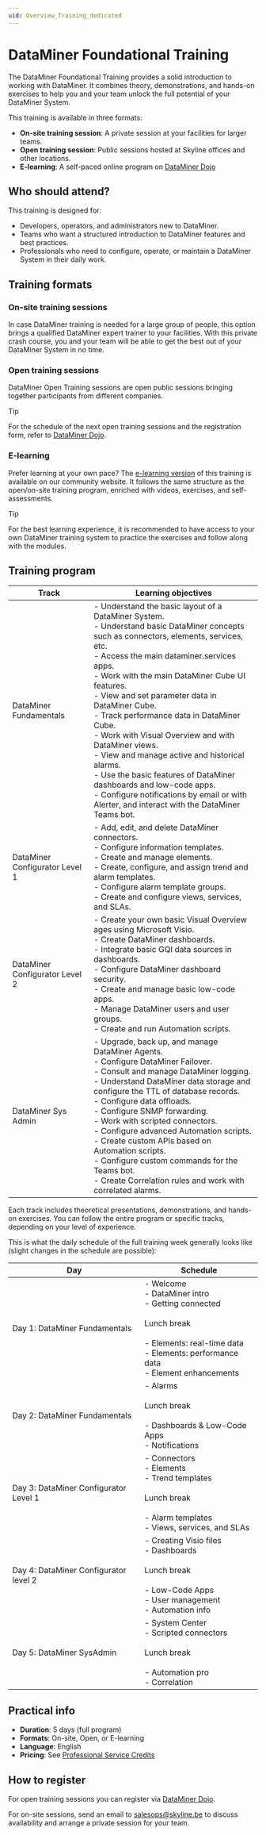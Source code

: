 ```yaml
---
uid: Overview_Training_dedicated
---
```

# DataMiner Foundational Training

The DataMiner Foundational Training provides a solid introduction to working with DataMiner. It combines theory, demonstrations, and hands-on exercises to help you and your team unlock the full potential of your DataMiner System.

This training is available in three formats:

- **On-site training session**: A private session at your facilities for larger teams.
- **Open training session**: Public sessions hosted at Skyline offices and other locations.
- **E-learning**: A self-paced online program on [DataMiner Dojo](https://community.dataminer.services/learning/courses/dataminer-foundational/)

## Who should attend?

This training is designed for:

- Developers, operators, and administrators new to DataMiner.
- Teams who want a structured introduction to DataMiner features and best practices.
- Professionals who need to configure, operate, or maintain a DataMiner System in their daily work.

## Training formats

### On-site training sessions

In case DataMiner training is needed for a large group of people, this option brings a qualified DataMiner expert trainer to your facilities. With this private crash course, you and your team will be able to get the best out of your DataMiner System in no time.

### Open training sessions

DataMiner Open Training sessions are open public sessions bringing together participants from different companies.

> [!TIP]
> For the schedule of the next open training sessions and the registration form, refer to [DataMiner Dojo](https://community.dataminer.services/open-training/).

### E-learning

Prefer learning at your own pace? The [e-learning version](https://community.dataminer.services/learning/courses/dataminer-foundational/) of this training is available on our community website. It follows the same structure as the open/on-site training program, enriched with videos, exercises, and self-assessments.

> [!TIP]
> For the best learning experience, it is recommended to have access to your own DataMiner training system to practice the exercises and follow along with the modules.

## Training program

| Track | Learning objectives |
|-------|--------------------|
| DataMiner Fundamentals | - Understand the basic layout of a DataMiner System.<br>- Understand basic DataMiner concepts such as connectors, elements, services, etc.<br>- Access the main dataminer.services apps.<br>- Work with the main DataMiner Cube UI features.<br>- View and set parameter data in DataMiner Cube.<br>- Track performance data in DataMiner Cube.<br>- Work with Visual Overview and with DataMiner views.<br>- View and manage active and historical alarms.<br>- Use the basic features of DataMiner dashboards and low-code apps.<br>- Configure notifications by email or with Alerter, and interact with the DataMiner Teams bot. |
| DataMiner Configurator Level 1 | - Add, edit, and delete DataMiner connectors.<br>- Configure information templates.<br>- Create and manage elements.<br>- Create, configure, and assign trend and alarm templates.<br>- Configure alarm template groups.<br>- Create and configure views, services, and SLAs. |
| DataMiner Configurator Level 2 | - Create your own basic Visual Overview ages using Microsoft Visio.<br>- Create DataMiner dashboards.<br>- Integrate basic GQI data  sources in dashboards.<br>- Configure DataMiner dashboard security.<br>- Create and manage basic low-code apps.<br>- Manage DataMiner users and user groups.<br>- Create and run Automation scripts. |
| DataMiner Sys Admin | - Upgrade, back up, and manage DataMiner Agents.<br>- Configure DataMiner Failover.<br>- Consult and manage DataMiner logging.<br>- Understand DataMiner data storage and configure the TTL of database records.<br>- Configure data offloads.<br>- Configure SNMP forwarding.<br>- Work with scripted connectors.<br>- Configure advanced Automation scripts.<br>- Create custom APIs based on Automation scripts.<br>- Configure custom commands for the Teams bot.<br>- Create Correlation rules and work with correlated alarms. |

Each track includes theoretical presentations, demonstrations, and hands-on exercises. You can follow the entire program or specific tracks, depending on your level of experience.

This is what the daily schedule of the full training week generally looks like (slight changes in the schedule are possible):

| Day                           | Schedule   |
|-------------------------------|-----------|
| Day 1: DataMiner Fundamentals | - Welcome<br>- DataMiner intro<br>- Getting connected<br><br>Lunch break<br><br>- Elements: real-time data<br>- Elements: performance data<br>- Element enhancements |
| Day 2: DataMiner Fundamentals | - Alarms<br><br>Lunch break<br><br>- Dashboards & Low-Code Apps<br>- Notifications |
| Day 3: DataMiner Configurator Level 1 | - Connectors<br>- Elements<br>- Trend templates<br><br>Lunch break<br><br>- Alarm templates<br>- Views, services, and SLAs |
| Day 4: DataMiner Configurator level 2 | - Creating Visio files<br>- Dashboards<br><br>Lunch break<br><br>- Low-Code Apps<br>- User management<br>- Automation info |
| Day 5: DataMiner SysAdmin | - System Center<br>- Scripted connectors<br><br>Lunch break<br><br>- Automation pro<br>- Correlation |

## Practical info

- **Duration**: 5 days (full program)
- **Formats**: On-site, Open, or E-learning
- **Language**: English
- **Pricing**: See [Professional Service Credits](https://docs.dataminer.services/dataminer/About_DataMiner/Pricing/Professional_service_credits.html#dedicated-training)

## How to register

For open training sessions you can register via [DataMiner Dojo](https://community.dataminer.services/open-training/).

For on-site sessions, send an email to [salesops@skyline.be](mailto:salesops@skyline.be) to discuss availability and arrange a private session for your team.
